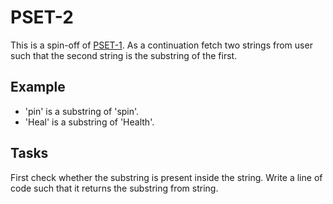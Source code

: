 # PSET-2

This is a spin-off of [PSET-1](../PSET-1/). As a continuation fetch two strings from user such that the second string is the substring of the first.

## Example

- 'pin' is a substring of 'spin'.
- 'Heal' is a substring of 'Health'.

## Tasks

First check whether the substring is present inside the string.
Write a line of code such that it returns the substring from string.
